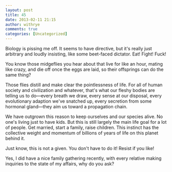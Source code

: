 ```yaml
---
layout: post
title: 45
date: 2013-02-11 21:15
author: withrye
comments: true
categories: [Uncategorized]
---
```

<span id="dropcap">B</span>iology is pissing me off. It seems to have directive, but it's really just arbitrary and loudly insisting, like some beet-faced dictator. Eat! Fight! Fuck! 

You know those midgeflies you hear about that live for like an hour, mating like crazy, and die off once the eggs are laid, so their offsprings can do the same thing?

Those flies distill and make clear the pointlessness of life. For all of human society and civilization and whatever, that's what our fleshy bodies are telling us to do&mdash;every breath we draw, every sense at our disposal, every evolutionary adaption we've snatched up, every secretion from some hormonal gland&mdash;they aim us toward a propagation chain.

We have outgrown this reason to keep ourselves and our species alive. No one's living just to have kids. But this is still largely the main life goal for a lot of people. Get married, start a family, raise children. This instinct has the collective weight and momentum of billions of years of life on this planet behind it. 

Just know, this is not a given. You don't have to do it! Resist if you like!

Yes, I did have a nice family gathering recently, with every relative making inquiries to the state of my affairs, why do you ask?

